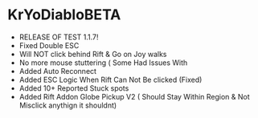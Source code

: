 # KrYoDiabloBETA
+ RELEASE OF TEST 1.1.7!
+ Fixed Double ESC
+ Will NOT click behind Rift & Go on Joy walks
+ No more mouse stuttering ( Some Had Issues With
+ Added Auto Reconnect
+ Added ESC Logic When Rift Can Not Be clicked (Fixed)
+ Added 10+ Reported Stuck spots
+ Added Rift Addon Globe Pickup V2 ( Should Stay Within Region & Not Misclick anythign it shouldnt)
